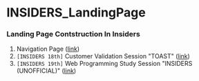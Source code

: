 # INSIDERS_LandingPage
### Landing Page Contstruction In Insiders

1. Navigation Page ([link](https://byungjur96.github.io/INSIDERS_LandingPage/))
2. `[INSIDERS 18th]` Customer Validation Session "TOAST" ([link](https://byungjur96.github.io/INSIDERS_LandingPage/toast/index.html))
3. `[INSIDERS 19th]` Web Programming Study Session "INSIDERS (UNOFFICIAL)" ([link](https://byungjur96.github.io/INSIDERS_LandingPage/study/index.html))

